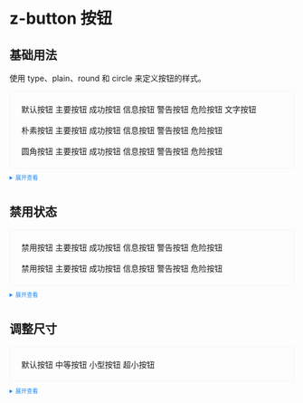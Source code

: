 <style scoped>
    .example{
        border: 1px solid #f5f5f5;
        border-radius: 5px;
        padding:20px
    }
    .z-button {
        margin:10px 5px !important
    }
    
    details > summary:first-of-type {
        font-size: 10px;
        padding: 8px 0;
        cursor: pointer;
        color: #1989fa;
    }
    a {
      all: initial
    }
    a:hover {
      all: initial
    }
</style>

# z-button 按钮

## 基础用法

使用 type、plain、round 和 circle 来定义按钮的样式。

<div class="example">
    <div>
        <z-button>默认按钮</z-button>
        <z-button icon="edit" type="primary">主要按钮</z-button>
        <z-button type="success">成功按钮</z-button>
        <z-button type="info">信息按钮</z-button>
        <z-button type="warning">警告按钮</z-button>
        <z-button type="danger">危险按钮</z-button>
        <z-button type="text">文字按钮</z-button>
        <br>
        <br>
        <z-button plain>朴素按钮</z-button>
        <z-button type="primary" plain>主要按钮</z-button>
        <z-button type="success" plain>成功按钮</z-button>
        <z-button type="info" plain>信息按钮</z-button>
        <z-button type="warning" plain>警告按钮</z-button>
        <z-button type="danger" plain>危险按钮</z-button>
        <br>
        <br>
        <z-button round>圆角按钮</z-button>
        <z-button type="primary" round>主要按钮</z-button>
        <z-button type="success" round>成功按钮</z-button>
        <z-button type="info" round>信息按钮</z-button>
        <z-button type="warning" round>警告按钮</z-button>
        <z-button type="danger" round>危险按钮</z-button>
    </div>

</div>

<details>
<summary>展开查看</summary>

```vue
<template>
  <div>
    <z-button>默认按钮</z-button>
    <z-button type="primary">主要按钮</z-button>
    <z-button type="success">成功按钮</z-button>
    <z-button type="info">信息按钮</z-button>
    <z-button type="warning">警告按钮</z-button>
    <z-button type="danger">危险按钮</z-button>
    <z-button type="text">文字按钮</z-button>
    <br />
    <br />
    <z-button plain>朴素按钮</z-button>
    <z-button type="primary" plain>主要按钮</z-button>
    <z-button type="success" plain>成功按钮</z-button>
    <z-button type="info" plain>信息按钮</z-button>
    <z-button type="warning" plain>警告按钮</z-button>
    <z-button type="danger" plain>危险按钮</z-button>
    <br />
    <br />
    <z-button round>圆角按钮</z-button>
    <z-button type="primary" round>主要按钮</z-button>
    <z-button type="success" round>成功按钮</z-button>
    <z-button type="info" round>信息按钮</z-button>
    <z-button type="warning" round>警告按钮</z-button>
    <z-button type="danger" round>危险按钮</z-button>
  </div>
</template>
<script lang="ts" setup>
import { z-button } from "kitty-ui";
</script>
<style>
.k-z-button {
  margin-right: 10px;
}
</style>
```

</details>

## 禁用状态

<div class="example">
    <div>
        <z-button disabled>禁用按钮</z-button>
        <z-button type="primary" disabled>主要按钮</z-button>
        <z-button type="success" disabled>成功按钮</z-button>
        <z-button type="info" disabled>信息按钮</z-button>
        <z-button type="warning" disabled>警告按钮</z-button>
        <z-button type="danger" disabled>危险按钮</z-button>
        <br>
        <br>
        <z-button disabled>禁用按钮</z-button>
        <z-button type="primary" disabled plain>主要按钮</z-button>
        <z-button type="success" disabled plain>成功按钮</z-button>
        <z-button type="info" disabled plain>信息按钮</z-button>
        <z-button type="warning" disabled plain>警告按钮</z-button>
        <z-button type="danger" disabled plain>危险按钮</z-button>
    </div>
</div>

<details>
<summary>展开查看</summary>

```vue
<template>
  <div>
    <z-button disabled>禁用按钮</z-button>
    <z-button type="primary" disabled>主要按钮</z-button>
    <z-button type="success" disabled>成功按钮</z-button>
    <z-button type="info" disabled>信息按钮</z-button>
    <z-button type="warning" disabled>警告按钮</z-button>
    <z-button type="danger" disabled>危险按钮</z-button>
    <br />
    <br />
    <z-button disabled>禁用按钮</z-button>
    <z-button type="primary" disabled plain>主要按钮</z-button>
    <z-button type="success" disabled plain>成功按钮</z-button>
    <z-button type="info" disabled plain>信息按钮</z-button>
    <z-button type="warning" disabled plain>警告按钮</z-button>
    <z-button type="danger" disabled plain>危险按钮</z-button>
  </div>
</template>
<script lang="ts" setup>
import { z-button } from "kitty-ui";
</script>
<style>
.k-z-button {
  margin-right: 10px;
}
</style>
```

</details>

## 调整尺寸

<div class="example">
    <div>
        <z-button>默认按钮</z-button>
        <z-button size="medium">中等按钮</z-button>
        <z-button size="small">小型按钮</z-button>
        <z-button size="mini">超小按钮</z-button>
    </div>
</div>

<details>
<summary>展开查看</summary>

```vue
<template>
  <div>
    <z-button>默认按钮</z-button>
    <z-button size="medium">中等按钮</z-button>
    <z-button size="small">小型按钮</z-button>
    <z-button size="mini">超小按钮</z-button>
  </div>
</template>
<script lang="ts" setup>
import { z-button } from "kitty-ui";
</script>
<style>
.k-z-button {
  margin-right: 10px;
}
</style>
```

</details>
